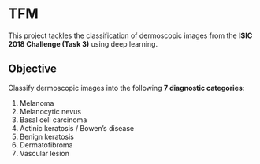 # TFM
This project tackles the classification of dermoscopic images from the **ISIC 2018 Challenge (Task 3)** using deep learning.

## Objective

Classify dermoscopic images into the following **7 diagnostic categories**:

1. Melanoma  
2. Melanocytic nevus  
3. Basal cell carcinoma  
4. Actinic keratosis / Bowen’s disease  
5. Benign keratosis  
6. Dermatofibroma  
7. Vascular lesion
